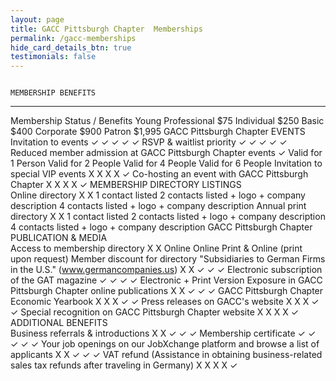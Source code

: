 ```yaml
---
layout: page
title: GACC Pittsburgh Chapter  Memberships
permalink: /gacc-memberships
hide_card_details_btn: true 
testimonials: false
---
```

                                                                                                                                                       MEMBERSHIP BENEFITS                                                              
  ----------------------------------------------------------------------------------------------------- ------------------------- -------------------- ------------------------------- ------------------------------------------------ ------------------------------------------------
  Membership Status / Benefits                                                                          Young Professional \$75   Individual \$250     Basic \$400                     Corporate \$900                                  Patron \$1,995
                                                                                                                                                       GACC Pittsburgh Chapter  EVENTS                                                                      
  Invitation to events                                                                                  ✓                         ✓                    ✓                               ✓                                                ✓
  RSVP & waitlist priority                                                                              ✓                         ✓                    ✓                               ✓                                                ✓
  Reduced member admission at GACC Pittsburgh Chapter  events                                                               ✓                         Valid for 1 Person   Valid for 2 People              Valid for 4 People                               Valid for 6 People
  Invitation to special VIP events                                                                      X                         X                    X                               X                                                ✓
  Co-hosting an event with GACC Pittsburgh Chapter                                                                          X                         X                    X                               X                                                ✓
                                                                                                                                                       MEMBERSHIP DIRECTORY LISTINGS                                                    
  Online directory                                                                                      X                         X                    1 contact listed                2 contacts listed + logo + company description   4 contacts listed + logo + company description
  Annual print directory                                                                                X                         X                    1 contact listed                2 contacts listed + logo + company description   4 contacts listed + logo + company description
                                                                                                                                                       GACC Pittsburgh Chapter  PUBLICATION & MEDIA                                                         
  Access to membership directory                                                                        X                         X                    Online                          Online                                           Print & Online (print upon request)
  Member discount for directory \"Subsidiaries to German Firms in the U.S.\" (www.germancompanies.us)   X                         X                    ✓                               ✓                                                ✓
  Electronic subscription of the GAT magazine                                                           ✓                         ✓                    ✓                               ✓                                                Electronic + Print Version
  Exposure in GACC Pittsburgh Chapter  online publications                                                               X                         X                    ✓                               ✓                                                ✓
  GACC Pittsburgh Chapter  Economic Yearbook                                                                                X                         X                    X                               ✓                                                ✓
  Press releases on GACC\'s website                                                                     X                         X                    X                               ✓                                                ✓
  Special recognition on GACC Pittsburgh Chapter  website                                                                   X                         X                    X                               X                                                ✓
                                                                                                                                                       ADDITIONAL BENEFITS                                                              
  Business referrals & introductions                                                                    X                         X                    ✓                               ✓                                                ✓
  Membership certificate                                                                                ✓                         ✓                    ✓                               ✓                                                ✓
  Your job openings on our JobXchange platform and browse a list of applicants                          X                         X                    ✓                               ✓                                                ✓
  VAT refund (Assistance in obtaining business-related sales tax refunds after traveling in Germany)    X                         X                    X                               X                                                ✓
